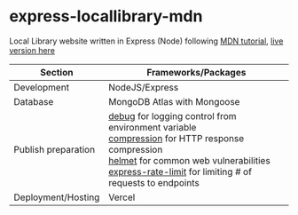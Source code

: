 # express-locallibrary-mdn
Local Library website written in Express (Node) following [MDN tutorial](https://developer.mozilla.org/en-US/docs/Learn/Server-side/Express_Nodejs/Tutorial_local_library_website), [live version here](https://express-locallibrary-mdn.vercel.app)

| Section  | Frameworks/Packages |
| ------------- | ------------- |
| Development  | NodeJS/Express  |
| Database  | MongoDB Atlas with Mongoose  |
| Publish preparation  | [debug](https://www.npmjs.com/package/debug) for logging control from environment variable<br>[compression](https://www.npmjs.com/package/compression) for HTTP response compression<br>[helmet](https://www.npmjs.com/package/helmet) for common web vulnerabilities<br>[express-rate-limit](https://www.npmjs.com/package/express-rate-limit) for limiting # of requests to endpoints  |
| Deployment/Hosting  | Vercel  |
